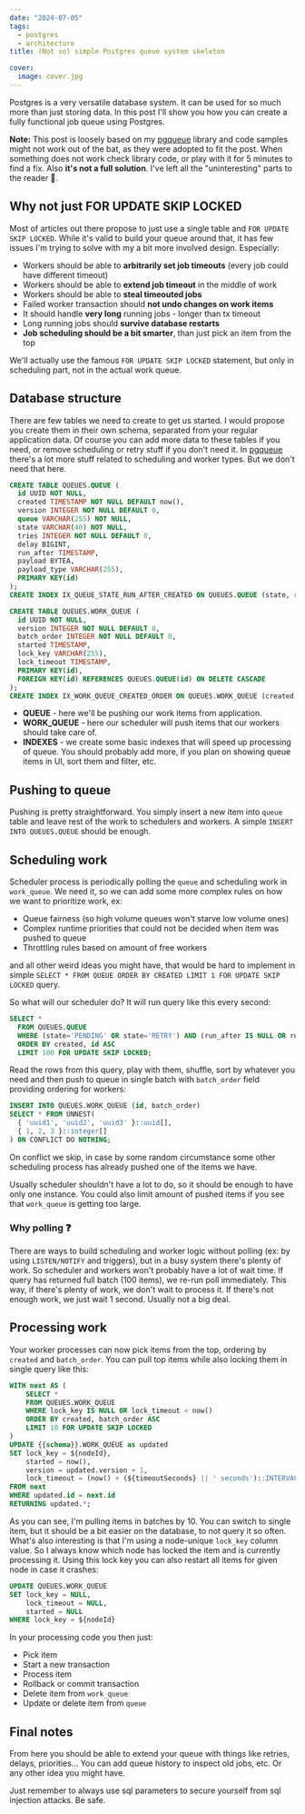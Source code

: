 ```yaml
---
date: "2024-07-05"
tags:
  - postgres
  - architecture
title: (Not so) simple Postgres queue system skeleton

cover:
  image: cover.jpg
---
```


Postgres is a very versatile database system. It can be used for so much more than
just storing data. In this post I'll show you how you can create a fully
functional job queue using Postgres.

**Note:** This post is loosely based on my [pgqueue](https://github.com/marekpiechut/pgqueue) library and code samples might not
work out of the bat, as they were adopted to fit the post. When something does not
work check library code, or play with it for 5 minutes to find a fix. Also **it's not a full
solution**. I've left all the "uninteresting" parts to the reader 🤭.

## Why not just **FOR UPDATE SKIP LOCKED**

Most of articles out there propose to just use a single table and `FOR UPDATE SKIP LOCKED`. While it's valid
to build your queue around that, it has few issues I'm trying to solve with my a bit more involved design. Especially:

- Workers should be able to **arbitrarily set job timeouts** (every job could have different timeout)
- Workers should be able to **extend job timeout** in the middle of work
- Workers should be able to **steal timeouted jobs**
- Failed worker transaction should **not undo changes on work items**
- It should handle **very long** running jobs - longer than tx timeout
- Long running jobs should **survive database restarts**
- **Job scheduling should be a bit smarter**, than just pick an item from the top

We'll actually use the famous `FOR UPDATE SKIP LOCKED` statement, but only in scheduling part,
not in the actual work queue.

## Database structure

There are few tables we need to create to get us started. I would propose you create them
in their own schema, separated from your regular application data. Of course you can add
more data to these tables if you need, or remove scheduling or retry stuff if you don't need it.
In [pgqueue](https://github.com/marekpiechut/pgqueue) there's a lot more stuff related to scheduling
and worker types. But we don't need that here.

```sql
CREATE TABLE QUEUES.QUEUE (
  id UUID NOT NULL,
  created TIMESTAMP NOT NULL DEFAULT now(),
  version INTEGER NOT NULL DEFAULT 0,
  queue VARCHAR(255) NOT NULL,
  state VARCHAR(40) NOT NULL,
  tries INTEGER NOT NULL DEFAULT 0,
  delay BIGINT,
  run_after TIMESTAMP,
  payload BYTEA,
  payload_type VARCHAR(255),
  PRIMARY KEY(id)
);
CREATE INDEX IX_QUEUE_STATE_RUN_AFTER_CREATED ON QUEUES.QUEUE (state, run_after, created);

CREATE TABLE QUEUES.WORK_QUEUE (
  id UUID NOT NULL,
  version INTEGER NOT NULL DEFAULT 0,
  batch_order INTEGER NOT NULL DEFAULT 0,
  started TIMESTAMP,
  lock_key VARCHAR(255),
  lock_timeout TIMESTAMP,
  PRIMARY KEY(id),
  FOREIGN KEY(id) REFERENCES QUEUES.QUEUE(id) ON DELETE CASCADE
);
CREATE INDEX IX_WORK_QUEUE_CREATED_ORDER ON QUEUES.WORK_QUEUE (created, batch_order)
```

- **QUEUE** - here we'll be pushing our work items from application.
- **WORK_QUEUE** - here our scheduler will push items that our workers should take care of.
- **INDEXES** - we create some basic indexes that will speed up processing of queue.
  You should probably add more, if you plan on showing queue items in UI, sort them and filter, etc.

## Pushing to queue

Pushing is pretty straightforward. You simply insert a new item into `queue` table and leave
rest of the work to schedulers and workers. A simple `INSERT INTO QUEUES.QUEUE` should be enough.

## Scheduling work

Scheduler process is periodically polling the `queue` and scheduling work in `work_queue`.
We need it, so we can add some more complex rules on how we want to prioritize work, ex:

- Queue fairness (so high volume queues won't starve low volume ones)
- Complex runtime priorities that could not be decided when item was pushed to queue
- Throttling rules based on amount of free workers

and all other weird ideas you might have, that would be hard to implement in
simple `SELECT * FROM QUEUE ORDER BY CREATED LIMIT 1 FOR UPDATE SKIP LOCKED` query.

So what will our scheduler do? It will run query like this every second:

```sql
SELECT *
  FROM QUEUES.QUEUE
  WHERE (state='PENDING' OR state='RETRY') AND (run_after IS NULL OR run_after <= now())
  ORDER BY created, id ASC
  LIMIT 100 FOR UPDATE SKIP LOCKED;
```

Read the rows from this query, play with them, shuffle, sort by whatever you need and then push to queue
in single batch with `batch_order` field providing ordering for workers:

```sql
INSERT INTO QUEUES.WORK_QUEUE (id, batch_order)
SELECT * FROM UNNEST(
  { 'uuid1', 'uuid2', 'uuid3' }::uuid[],
  { 1, 2, 3 }::integer[]
) ON CONFLICT DO NOTHING;
```

On conflict we skip, in case by some random circumstance some other scheduling process has already pushed
one of the items we have.

Usually scheduler shouldn't have a lot to do, so it should be enough to have only one instance. You could also
limit amount of pushed items if you see that `work_queue` is getting too large.

### Why polling ❓

There are ways to build scheduling and worker logic without polling (ex: by using `LISTEN/NOTIFY` and triggers),
but in a busy system there's plenty of work. So scheduler and workers won't probably have a lot of wait time.
If query has returned full batch (100 items), we re-run poll immediately. This way, if there's plenty of work,
we don't wait to process it. If there's not enough work, we just wait 1 second. Usually not a big deal.

## Processing work

Your worker processes can now pick items from the top, ordering by `created` and `batch_order`.
You can pull top items while also locking them in single query like this:

```sql
WITH next AS (
    SELECT *
    FROM QUEUES.WORK_QUEUE
    WHERE lock_key IS NULL OR lock_timeout < now()
    ORDER BY created, batch_order ASC
    LIMIT 10 FOR UPDATE SKIP LOCKED
)
UPDATE {{schema}}.WORK_QUEUE as updated
SET lock_key = ${nodeId},
    started = now(),
    version = updated.version + 1,
    lock_timeout = (now() + (${timeoutSeconds} || ' seconds')::INTERVAL)
FROM next
WHERE updated.id = next.id
RETURNING updated.*;
```

As you can see, I'm pulling items in batches by 10. You can switch to single item, but it
should be a bit easier on the database, to not query it so often. What's also interesting
is that I'm using a node-unique `lock_key` column value. So I always know which node 
has locked the item and is currently processing it. Using this lock key you
can also restart all items for given node in case it crashes:

```sql
UPDATE QUEUES.WORK_QUEUE
SET lock_key = NULL,
    lock_timeout = NULL,
    started = NULL
WHERE lock_key = ${nodeId}
```

In your processing code you then just:

- Pick item
- Start a new transaction
- Process item
- Rollback or commit transaction
- Delete item from `work_queue`
- Update or delete item from `queue`

## Final notes

From here you should be able to extend your queue with things like retries,
delays, priorities... You can add queue history to inspect
old jobs, etc. Or any other idea you might have.

Just remember to always use sql parameters to
secure yourself from sql injection attacks. Be safe.

